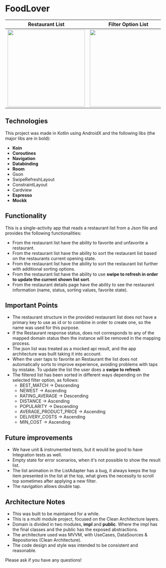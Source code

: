 # FoodLover

| Restaurant List  | Filter Option List | Restaurant Details |
| ------------- | ------------- | ------------- |
| <img src="https://user-images.githubusercontent.com/2800981/153899997-82f3bc65-ffc4-4cc7-8b88-d6ae96e4bd3a.jpeg" width="250"> | <img src="https://user-images.githubusercontent.com/2800981/153899994-d52376dd-ff92-4d47-b1bc-f184dcfecf1d.jpeg" width="250">  | <img src="https://user-images.githubusercontent.com/2800981/153931758-27f7684e-dfaa-45f6-9263-424404ac9226.jpeg" width="250"> |

## Technologies
This project was made in Kotlin using AndroidX and the following libs (the major libs are in bold):
- **Koin**
- **Coroutines**
- **Navigation**
- **Databinding**
- **Room**
- Gson
- SwipeRefreshLayout
- ConstraintLayout
- Cardview
- **Espresso**
- **Mockk**

## Functionality
This is a single-activity app that reads a restaurant list from a Json file and provides the following functionalities:
- From the restaurant list have the ability to favorite and unfavorite a restaurant.
- From the restaurant list have the ability to sort the restaurant list based on the restaurants current opening state.
- From the restaurant list have the ability to sort the restaurant list further with additional sorting options.
- From the restaurant list have the ability to use **swipe to refresh in order to update the current shown list sort**.
- From the restaurant details page have the ability to see the restaurant information (name, status, sorting values, favorite state).

## Important Points
- The restaurant structure in the provided restaurant list does not have a primary key to use as id or to combine in order to create one, so the name was used for this purpose.
- If the Restaurant response status, does not corresponds to any of the mapped domain status then the instance will be removed in the mapping process.
- The json list was treated as a mocked api result, and the app architecture was built taking it into account.
- When the user taps to favorite an Restaurant the list does not automatically sorts to improve experience, avoiding problems with taps by mistake. To update the list the user does a **swipe to refresh**
- The filtered list has been sorted in different ways depending on the selected filter option, as follows:
    - BEST_MATCH -> Descending
    - NEWEST -> Ascending
    - RATING_AVERAGE -> Descending
    - DISTANCE -> Ascending
    - POPULARITY -> Descending
    - AVERAGE_PRODUCT_PRICE -> Ascending
    - DELIVERY_COSTS -> Ascending
    - MIN_COST -> Ascending

## Future improvements
- We have unit & instrumented tests, but it would be good to have Integration tests as well.
- Empty state for error scenarios, when it's not possible to show the result list.
- The list animation in the ListAdapter has a bug, it always keeps the top item presented in the list at the top, what gives the necessity to scroll top sometimes after applying a new filter.
- The navigation allows double tap.

## Architecture Notes
- This was built to be maintained for a while.
- This is a multi module project, focused on the Clean Architecture layers.
- Domain is divided in two modules, **impl** and **public**. Where the impl has the final classes and the public has the exposed abstractions.
- The architecture used was MVVM, with UseCases, DataSources & Repositories (Clean Architecture).
- The code design and style was intended to be consistent and reasonable.

Please ask if you have any questions!
